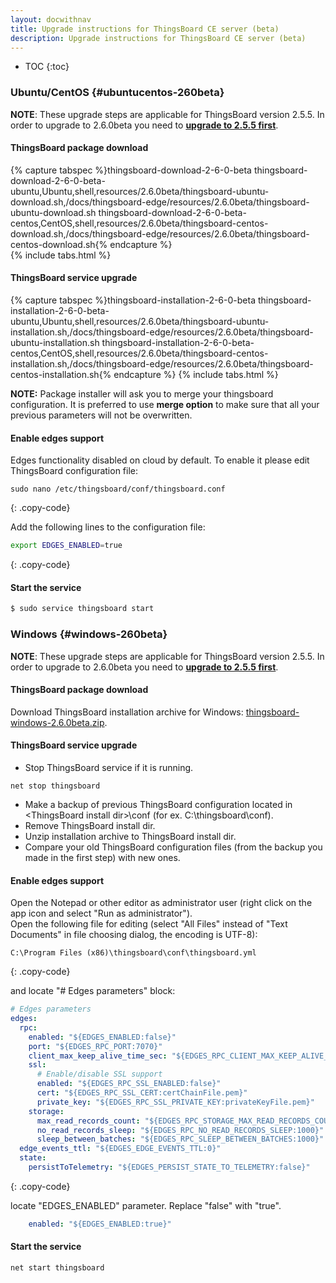 ```yaml
---
layout: docwithnav
title: Upgrade instructions for ThingsBoard CE server (beta)
description: Upgrade instructions for ThingsBoard CE server (beta)
---
```


* TOC
{:toc}

### Ubuntu/CentOS {#ubuntucentos-260beta}

**NOTE**: These upgrade steps are applicable for ThingsBoard version 2.5.5. In order to upgrade to 2.6.0beta you need to [**upgrade to 2.5.5 first**](/docs/user-guide/install/upgrade-instructions/#ubuntucentos-255).

#### ThingsBoard package download

{% capture tabspec %}thingsboard-download-2-6-0-beta
thingsboard-download-2-6-0-beta-ubuntu,Ubuntu,shell,resources/2.6.0beta/thingsboard-ubuntu-download.sh,/docs/thingsboard-edge/resources/2.6.0beta/thingsboard-ubuntu-download.sh
thingsboard-download-2-6-0-beta-centos,CentOS,shell,resources/2.6.0beta/thingsboard-centos-download.sh,/docs/thingsboard-edge/resources/2.6.0beta/thingsboard-centos-download.sh{% endcapture %}  
{% include tabs.html %}

#### ThingsBoard service upgrade

{% capture tabspec %}thingsboard-installation-2-6-0-beta
thingsboard-installation-2-6-0-beta-ubuntu,Ubuntu,shell,resources/2.6.0beta/thingsboard-ubuntu-installation.sh,/docs/thingsboard-edge/resources/2.6.0beta/thingsboard-ubuntu-installation.sh
thingsboard-installation-2-6-0-beta-centos,CentOS,shell,resources/2.6.0beta/thingsboard-centos-installation.sh,/docs/thingsboard-edge/resources/2.6.0beta/thingsboard-centos-installation.sh{% endcapture %} 
{% include tabs.html %}

**NOTE:** Package installer will ask you to merge your thingsboard configuration. It is preferred to use **merge option** to make sure that all your previous parameters will not be overwritten.  

#### Enable edges support 

Edges functionality disabled on cloud by default. 
To enable it please edit ThingsBoard configuration file:

```text
sudo nano /etc/thingsboard/conf/thingsboard.conf
```
{: .copy-code}

Add the following lines to the configuration file:

```bash
export EDGES_ENABLED=true
```
{: .copy-code}

#### Start the service

```bash
$ sudo service thingsboard start
```

### Windows {#windows-260beta}

**NOTE**: These upgrade steps are applicable for ThingsBoard version 2.5.5. In order to upgrade to 2.6.0beta you need to [**upgrade to 2.5.5 first**](/docs/user-guide/install/upgrade-instructions/#windows-255).

#### ThingsBoard package download

Download ThingsBoard installation archive for Windows: [thingsboard-windows-2.6.0beta.zip](https://github.com/thingsboard/thingsboard/releases/download/v2.6.0beta/thingsboard-windows-2.6.0beta.zip).

#### ThingsBoard service upgrade

* Stop ThingsBoard service if it is running.
 
```text
net stop thingsboard
```

* Make a backup of previous ThingsBoard configuration located in \<ThingsBoard install dir\>\conf (for ex. C:\thingsboard\conf).
* Remove ThingsBoard install dir.
* Unzip installation archive to ThingsBoard install dir.
* Compare your old ThingsBoard configuration files (from the backup you made in the first step) with new ones.

#### Enable edges support 

Open the Notepad or other editor as administrator user (right click on the app icon and select "Run as administrator").  
Open the following file for editing (select "All Files" instead of "Text Documents" in file choosing dialog, the encoding is UTF-8):

```text 
C:\Program Files (x86)\thingsboard\conf\thingsboard.yml
``` 
{: .copy-code}


and locate "# Edges parameters" block:

```yml
# Edges parameters
edges:
  rpc:
    enabled: "${EDGES_ENABLED:false}"
    port: "${EDGES_RPC_PORT:7070}"
    client_max_keep_alive_time_sec: "${EDGES_RPC_CLIENT_MAX_KEEP_ALIVE_TIME_SEC:300}"
    ssl:
      # Enable/disable SSL support
      enabled: "${EDGES_RPC_SSL_ENABLED:false}"
      cert: "${EDGES_RPC_SSL_CERT:certChainFile.pem}"
      private_key: "${EDGES_RPC_SSL_PRIVATE_KEY:privateKeyFile.pem}"
    storage:
      max_read_records_count: "${EDGES_RPC_STORAGE_MAX_READ_RECORDS_COUNT:50}"
      no_read_records_sleep: "${EDGES_RPC_NO_READ_RECORDS_SLEEP:1000}"
      sleep_between_batches: "${EDGES_RPC_SLEEP_BETWEEN_BATCHES:1000}"
  edge_events_ttl: "${EDGES_EDGE_EVENTS_TTL:0}"
  state:
    persistToTelemetry: "${EDGES_PERSIST_STATE_TO_TELEMETRY:false}"
``` 
{: .copy-code}

locate "EDGES_ENABLED" parameter. Replace "false" with "true".

```yml
    enabled: "${EDGES_ENABLED:true}"
```

#### Start the service

```text
net start thingsboard
```